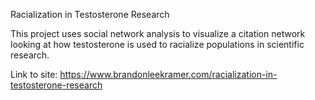 Racialization in Testosterone Research

This project uses social network analysis to visualize a citation network looking at how testosterone is used to racialize populations in scientific research. 

Link to site: https://www.brandonleekramer.com/racialization-in-testosterone-research

